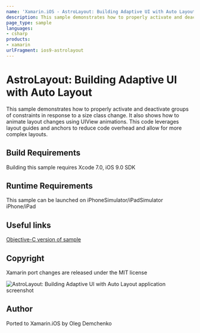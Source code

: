 ```yaml
---
name: 'Xamarin.iOS - AstroLayout: Building Adaptive UI with Auto Layout'
description: This sample demonstrates how to properly activate and deactivate groups of constraints in response to a size class change. It also shows how to...
page_type: sample
languages:
- csharp
products:
- xamarin
urlFragment: ios9-astrolayout
---
```

# AstroLayout: Building Adaptive UI with Auto Layout

This sample demonstrates how to properly activate and deactivate groups of constraints in response to a size class change. It also shows how to animate layout changes using UIView animations. This code leverages layout guides and anchors to reduce code overhead and allow for more complex layouts.

## Build Requirements

Building this sample requires Xcode 7.0, iOS 9.0 SDK


## Runtime Requirements

This sample can be launched on iPhoneSimulator/iPadSimulator iPhone/iPad

## Useful links

[Objective-C version of sample](https://developer.apple.com/library/prerelease/ios/samplecode/AstroLayout/Introduction/Intro.html)

## Copyright

Xamarin port changes are released under the MIT license

![AstroLayout: Building Adaptive UI with Auto Layout application screenshot](Screenshots/1.png "AstroLayout: Building Adaptive UI with Auto Layout application screenshot")

## Author

Ported to Xamarin.iOS by Oleg Demchenko
